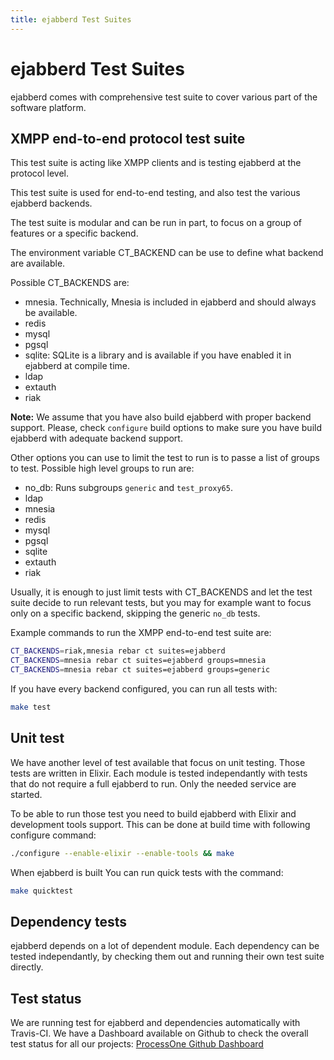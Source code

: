 ```yaml
---
title: ejabberd Test Suites
---
```


# ejabberd Test Suites

ejabberd comes with comprehensive test suite to cover various part of
the software platform.

## XMPP end-to-end protocol test suite

This test suite is acting like XMPP clients and is testing ejabberd at
the protocol level.

This test suite is used for end-to-end testing, and also test the
various ejabberd backends.

The test suite is modular and can be run in part, to focus on a group
of features or a specific backend.

The environment variable CT_BACKEND can be use to define what backend
are available.

Possible CT_BACKENDS are:

- mnesia. Technically, Mnesia is included in ejabberd and should
  always be available.
- redis
- mysql
- pgsql
- sqlite: SQLite is a library and is available if you have enabled it
  in ejabberd at compile time.
- ldap
- extauth
- riak

**Note:** We assume that you have also build ejabberd with proper
backend support. Please, check `configure` build options to make sure
you have build ejabberd with adequate backend support.

Other options you can use to limit the test to run is to passe a list
of groups to test. Possible high level groups to run are:

- no_db: Runs subgroups `generic` and `test_proxy65`.
- ldap
- mnesia
- redis
- mysql
- pgsql
- sqlite
- extauth
- riak

Usually, it is enough to just limit tests with CT_BACKENDS and let the
test suite decide to run relevant tests, but you may for example want
to focus only on a specific backend, skipping the generic `no_db`
tests.

Example commands to run the XMPP end-to-end test suite are:

~~~ bash
CT_BACKENDS=riak,mnesia rebar ct suites=ejabberd
CT_BACKENDS=mnesia rebar ct suites=ejabberd groups=mnesia
CT_BACKENDS=mnesia rebar ct suites=ejabberd groups=generic
~~~

If you have every backend configured, you can run all tests with:

~~~ bash
make test
~~~

## Unit test

We have another level of test available that focus on unit
testing. Those tests are written in Elixir. Each module is tested
independantly with tests that do not require a full ejabberd to
run. Only the needed service are started.

To be able to run those test you need to build ejabberd with Elixir and development tools support. This can be done at build time with following configure command:

~~~ bash
./configure --enable-elixir --enable-tools && make
~~~

When ejabberd is built You can run quick tests with the command:

~~~ bash
make quicktest
~~~

## Dependency tests

ejabberd depends on a lot of dependent module. Each dependency can be
tested independantly, by checking them out and running their own test
suite directly.

## Test status

We are running test for ejabberd and dependencies automatically with
Travis-CI. We have a Dashboard available on Github to check the
overall test status for all our projects:
[ProcessOne Github Dashboard](http://processone.github.io)
